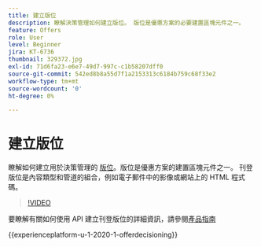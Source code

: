 ```yaml
---
title: 建立版位
description: 瞭解決策管理如何建立版位。 版位是優惠方案的必要建置區塊元件之一。
feature: Offers
role: User
level: Beginner
jira: KT-6736
thumbnail: 329372.jpg
exl-id: 71d6fa23-e6e7-49d7-997c-c1b58207dff0
source-git-commit: 542ed8b8a55d7f1a2153313c6184b759c68f33e2
workflow-type: tm+mt
source-wordcount: '0'
ht-degree: 0%

---
```


# 建立版位

瞭解如何建立用於決策管理的 [版位](https://experienceleague.adobe.com/docs/journey-optimizer/using/offer-decisioniong/create-components/creating-placements.html?lang=zh-Hant)。版位是優惠方案的建置區塊元件之一。 刊登版位是內容類型和管道的組合，例如電子郵件中的影像或網站上的 HTML 程式碼。

>[!VIDEO](https://video.tv.adobe.com/v/329372?quality=12&learn=on)

要瞭解有關如何使用 API 建立刊登版位的詳細資訊，請參閱[產品指南](https://experienceleague.adobe.com/docs/journey-optimizer/using/offer-decisioniong/api-reference/offers-api/placements/create.html?lang=zh-Hant)

{{experienceplatform-u-1-2020-1-offerdecisioning}}
